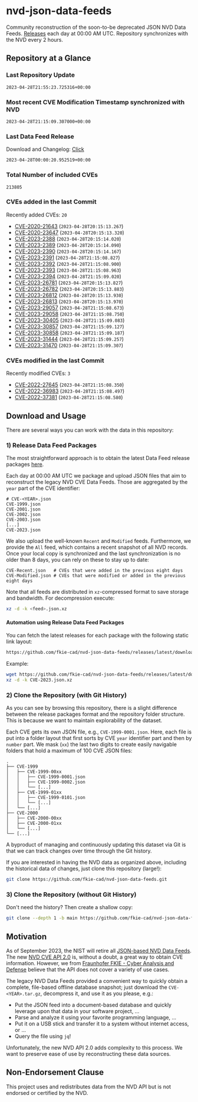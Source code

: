 # nvd-json-data-feeds

Community reconstruction of the soon-to-be deprecated JSON NVD Data Feeds. 
[Releases](releases/latest) each day at 00:00 AM UTC.
Repository synchronizes with the NVD every 2 hours.

## Repository at a Glance

### Last Repository Update

```plain
2023-04-28T21:55:23.725316+00:00
```

### Most recent CVE Modification Timestamp synchronized with NVD

```plain
2023-04-28T21:15:09.307000+00:00
```

### Last Data Feed Release

Download and Changelog: [Click](releases/latest)

```plain
2023-04-28T00:00:20.952519+00:00
```

### Total Number of included CVEs

```plain
213805
```

### CVEs added in the last Commit

Recently added CVEs: `20`

* [CVE-2020-21643](CVE-2020/CVE-2020-216xx/CVE-2020-21643.json) (`2023-04-28T20:15:13.267`)
* [CVE-2020-23647](CVE-2020/CVE-2020-236xx/CVE-2020-23647.json) (`2023-04-28T20:15:13.320`)
* [CVE-2023-2388](CVE-2023/CVE-2023-23xx/CVE-2023-2388.json) (`2023-04-28T20:15:14.020`)
* [CVE-2023-2389](CVE-2023/CVE-2023-23xx/CVE-2023-2389.json) (`2023-04-28T20:15:14.090`)
* [CVE-2023-2390](CVE-2023/CVE-2023-23xx/CVE-2023-2390.json) (`2023-04-28T20:15:14.167`)
* [CVE-2023-2391](CVE-2023/CVE-2023-23xx/CVE-2023-2391.json) (`2023-04-28T21:15:08.827`)
* [CVE-2023-2392](CVE-2023/CVE-2023-23xx/CVE-2023-2392.json) (`2023-04-28T21:15:08.900`)
* [CVE-2023-2393](CVE-2023/CVE-2023-23xx/CVE-2023-2393.json) (`2023-04-28T21:15:08.963`)
* [CVE-2023-2394](CVE-2023/CVE-2023-23xx/CVE-2023-2394.json) (`2023-04-28T21:15:09.020`)
* [CVE-2023-26781](CVE-2023/CVE-2023-267xx/CVE-2023-26781.json) (`2023-04-28T20:15:13.827`)
* [CVE-2023-26782](CVE-2023/CVE-2023-267xx/CVE-2023-26782.json) (`2023-04-28T20:15:13.883`)
* [CVE-2023-26812](CVE-2023/CVE-2023-268xx/CVE-2023-26812.json) (`2023-04-28T20:15:13.930`)
* [CVE-2023-26813](CVE-2023/CVE-2023-268xx/CVE-2023-26813.json) (`2023-04-28T20:15:13.970`)
* [CVE-2023-29057](CVE-2023/CVE-2023-290xx/CVE-2023-29057.json) (`2023-04-28T21:15:08.673`)
* [CVE-2023-29058](CVE-2023/CVE-2023-290xx/CVE-2023-29058.json) (`2023-04-28T21:15:08.750`)
* [CVE-2023-30405](CVE-2023/CVE-2023-304xx/CVE-2023-30405.json) (`2023-04-28T21:15:09.083`)
* [CVE-2023-30857](CVE-2023/CVE-2023-308xx/CVE-2023-30857.json) (`2023-04-28T21:15:09.127`)
* [CVE-2023-30858](CVE-2023/CVE-2023-308xx/CVE-2023-30858.json) (`2023-04-28T21:15:09.187`)
* [CVE-2023-31444](CVE-2023/CVE-2023-314xx/CVE-2023-31444.json) (`2023-04-28T21:15:09.257`)
* [CVE-2023-31470](CVE-2023/CVE-2023-314xx/CVE-2023-31470.json) (`2023-04-28T21:15:09.307`)


### CVEs modified in the last Commit

Recently modified CVEs: `3`

* [CVE-2022-27645](CVE-2022/CVE-2022-276xx/CVE-2022-27645.json) (`2023-04-28T21:15:08.350`)
* [CVE-2022-36983](CVE-2022/CVE-2022-369xx/CVE-2022-36983.json) (`2023-04-28T21:15:08.497`)
* [CVE-2022-37381](CVE-2022/CVE-2022-373xx/CVE-2022-37381.json) (`2023-04-28T21:15:08.580`)


## Download and Usage

There are several ways you can work with the data in this repository:

### 1) Release Data Feed Packages

The most straightforward approach is to obtain the latest Data Feed release packages [here](releases/latest).

Each day at 00:00 AM UTC we package and upload JSON files that aim to reconstruct the legacy NVD CVE Data Feeds.
Those are aggregated by the `year` part of the CVE identifier:

```
# CVE-<YEAR>.json
CVE-1999.json
CVE-2001.json
CVE-2002.json
CVE-2003.json
[...]
CVE-2023.json
```

We also upload the well-known `Recent` and `Modified` feeds.
Furthermore, we provide the `All` feed, which contains a recent snapshot of all NVD records.
Once your local copy is synchronized and the last synchronization is no older than 8 days, you can rely on these to stay up to date:

```plain
CVE-Recent.json   # CVEs that were added in the previous eight days
CVE-Modified.json # CVEs that were modified or added in the previous eight days
```

Note that all feeds are distributed in `xz`-compressed format to save storage and bandwidth.
For decompression execute:

```sh
xz -d -k <feed>.json.xz
```


#### Automation using Release Data Feed Packages

You can fetch the latest releases for each package with the following static link layout:

```sh
https://github.com/fkie-cad/nvd-json-data-feeds/releases/latest/download/CVE-<YEAR>.json.xz
```

Example:

```sh
wget https://github.com/fkie-cad/nvd-json-data-feeds/releases/latest/download/CVE-2023.json.xz
xz -d -k CVE-2023.json.xz
```

### 2) Clone the Repository (with Git History)

As you can see by browsing this repository, there is a slight difference between the release packages format and the repository folder structure.
This is because we want to maintain explorability of the dataset.

Each CVE gets its own JSON file, e.g., `CVE-1999-0001.json`.
Here, each file is put into a folder layout that first sorts by CVE `year` identifier part and then by `number` part.
We mask (`xx`) the last two digits to create easily navigable folders that hold a maximum of 100 CVE JSON files:

```plain
.
├── CVE-1999
│   ├── CVE-1999-00xx
│   │   ├── CVE-1999-0001.json
│   │   ├── CVE-1999-0002.json
│   │   └── [...]
│   ├── CVE-1999-01xx
│   │   ├── CVE-1999-0101.json
│   │   └── [...]
│   └── [...]
├── CVE-2000
│   ├── CVE-2000-00xx
│   ├── CVE-2000-01xx
│   └── [...]
└── [...]
```

A byproduct of managing and continuously updating this dataset via Git is that we can track changes over time through the Git history.

If you are interested in having the NVD data as organized above, including the historical data of changes, just clone this repository (large!):

```sh
git clone https://github.com/fkie-cad/nvd-json-data-feeds.git
```

### 3) Clone the Repository (without Git History)

Don't need the history? Then create a shallow copy:

```sh
git clone --depth 1 -b main https://github.com/fkie-cad/nvd-json-data-feeds.git
```

## Motivation

As of September 2023, the NIST will retire all [JSON-based NVD Data Feeds](https://nvd.nist.gov/vuln/data-feeds#divRetirementBanner-1).
The new [NVD CVE API 2.0](https://nvd.nist.gov/developers/vulnerabilities) is, without a doubt, a great way to obtain CVE information.
However, we from [Fraunhofer FKIE - Cyber Analysis and Defense](https://www.fkie.fraunhofer.de/en/departments/cad.html) believe that the API does not cover a variety of use cases.

The legacy NVD Data Feeds provided a convenient way to quickly obtain a complete, file-based offline database snapshot; just download the `CVE-<YEAR>.tar.gz`, decompress it, and use it as you please, e.g.:

* Put the JSON feed into a document-based database and quickly leverage upon that data in your software project, ...
* Parse and analyze it using your favorite programming language, ...
* Put it on a USB stick and transfer it to a system without internet access, or ...
* Query the file using `jq`!

Unfortunately, the new NVD API 2.0 adds complexity to this process.
We want to preserve ease of use by reconstructing these data sources.

## Non-Endorsement Clause

This project uses and redistributes data from the NVD API but is not endorsed or certified by the NVD.